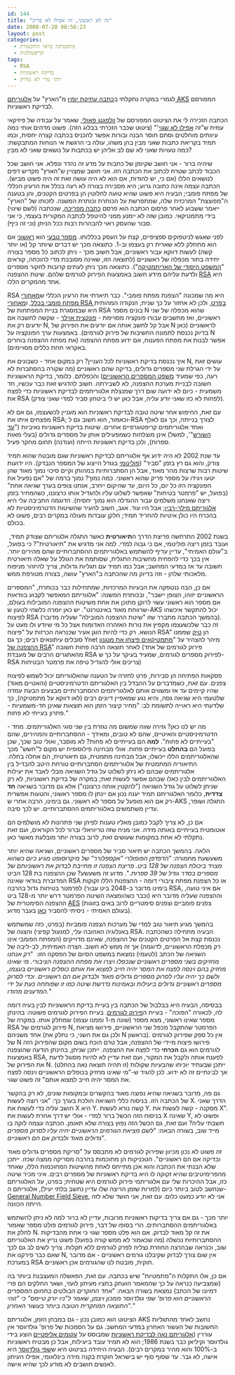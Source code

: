 ```yaml
---
id: 144
title: "זה לא ראשוני, זה אפילו לא פריק"
date: 2008-07-20 08:56:23
layout: post
categories: 
  - מתמטיקה בראי התקשורת
  - קריפטולוגיה
tags: 
  - RSA
  - בדיקת ראשוניות
  - יותר מדי לא מדויק
---
```

לגמרי במקרה נתקלתי ב<a href="http://www.haaretz.co.il/hasite/pages/ShArtPE.jhtml?itemNo=199047">כתבה עתיקת יומין</a> מ"הארץ" על <a href="http://en.wikipedia.org/wiki/AKS_primality_test">אלגוריתם AKS</a> המפורסם לבדיקת ראשוניות.

הכתבה הזכירה לי את הציטוט המפורסם של <a href="http://he.wikipedia.org/wiki/%D7%95%D7%95%D7%9C%D7%A4%D7%92%D7%A0%D7%92_%D7%A4%D7%90%D7%95%D7%9C%D7%99">וולפגנג פאולי</a>, שאמר על עבודה של פיזיקאי עמית ש"זה <a href="http://he.wikipedia.org/wiki/%D7%90%D7%A4%D7%99%D7%9C%D7%95_%D7%9C%D7%90_%D7%A9%D7%92%D7%95%D7%99">אפילו לא שגוי</a>'" (ציטוט שכבר הזכרתי בבלוג הזה). פשוט מדהים אותי כמה עיוותים מוחלטים וסתם חוסר הבנה ובורות אפשר להכניס בכתבה קצרה יחסית, וכמו תמיד בקריאת כתבות שאני מבין בהן משהו, עולה בי הרגשת אי הנוחות המתבקשת: כמה טעויות שאני לא שם לב אליהן יש בכתבות על נושאים שאני לא מבין?

שיהיה ברור - אני חושב שקיומן של כתבות על מדע זה נהדר ונפלא. אני חושב שכל הכבוד לכתב שטרח לכתוב את הכתבה הזו. אני חושב שמצויין ש"הארץ" מקדיש דפים לנושאים הללו (אם כי, יש להודות, אם הוא לא היה עושה זאת זה היה פשוט מביש). הכתבה עצמה אינה כתובה גרוע; היא מסבירה בצורה לא רעה בכלל את הרעיון הכללי של מפתח פומבי; הבעיה היא פשוט שהיא טועה לחלוטין הן בפרטים הקטנים, והן בטענה ה"מפוצצת" המרכזית שלה, שמתפרשת על הכותרת וכותרת המשנה. לזכותו של "הארץ" ייאמר ששבוע לאחר פרסום הכתבה הוא פרסם <a href="http://www.haaretz.co.il/hasite/pages/ShArtPE.jhtml?itemNo=201445">כתבה מפריכה</a>, שנכתבה (לשם שינוי) בידי מתמטיקאי. כמובן שזה לא יימנע ממני להיטפל לכתבה המקורית בעצמי, כי אני סבור שהעסק ראוי להבהרות רבות ככל הניתן (וכי זה כיף).

לפני שאגש לניטפוקים ספציפיים, קצת על העסק בכללותו. <a href="http://he.wikipedia.org/wiki/%D7%9E%D7%A1%D7%A4%D7%A8_%D7%98%D7%91%D7%A2%D7%99">מספר טבעי</a> הוא <a href="http://he.wikipedia.org/wiki/%D7%9E%D7%A1%D7%A4%D7%A8_%D7%A8%D7%90%D7%A9%D7%95%D7%A0%D7%99">ראשוני</a> אם הוא מתחלק ללא שארית רק בעצמו וב-1. כתוצאה מכך יש דברים שיותר קל (או יותר קשה) לעשות דווקא עבור ראשוניים, אבל חשוב מכך - ניתן לכתוב כל מספר בצורה יחידה בתור מכפלה של ראשוניים (לתוצאה הזו, שאינה מסובכת מדי להוכחה, קוראים "<a href="http://he.wikipedia.org/wiki/%D7%94%D7%9E%D7%A9%D7%A4%D7%98_%D7%94%D7%99%D7%A1%D7%95%D7%93%D7%99_%D7%A9%D7%9C_%D7%94%D7%90%D7%A8%D7%99%D7%AA%D7%9E%D7%98%D7%99%D7%A7%D7%94">המשפט היסודי של האריתמטיקה</a>"). כתוצאה מכך ניתן לעתים קרובות לחקור מספרים ולדעת עליהם מידע חשוב באמצעות הפירוק לגורמים שלהם. שיטת ההצפנה <a href="http://he.wikipedia.org/wiki/RSA">RSA</a> היא אחד מהמקרים הללו.

RSA היא מה שמכונה "הצפנת מפתח פומבי". כבר תיארתי את הרעיון הכללי ש<a href="http://www.gadial.net/2007/11/21/public_key_cryptography/">מאחורי מפתח פומבי בכלל</a>, ו<a href="http://www.gadial.net/2007/11/27/rsa_math/">מאחורי RSA בפרט</a>, ולכן לא אחזור על כך שנית; הנקודה המהותית היא שבמסגרת בניית המפתחות של RSA בונים מספר N שהוא מכפלה של שני ראשוניים, ואז מחשבים עבורו פונקציה מסויימת - <a href="http://he.wikipedia.org/wiki/%D7%A4%D7%95%D7%A0%D7%A7%D7%A6%D7%99%D7%99%D7%AA_%D7%90%D7%95%D7%99%D7%9C%D7%A8">פונקצית אוילר</a> - שקשה לחשבה אם יודעים רק את N, אבל קל לחשב אותה אם יודעים את הפירוק של N לראשוניים (כאן בדיוק נכנסת לתמונה החשיבות של פירוק לגורמים). באמצעות ערך הפונקציה על N אפשר לבנות את מפתח הפענוח, אם ידוע מפתח ההצפנה (את מפתח ההצפנה בוחרים באקראי תחת כללים מסויימים).

איך נכנסת בדיקת ראשוניות לכל העניין? רק במקום אחד - כשבונים את N, עושים זאת על ידי הגרלת שני מספרים גדולים, בדיקה שהם ראשוניים (מה שקורה בהסתברות לא רעה, כפי שמעיד <a href="http://he.wikipedia.org/wiki/%D7%9E%D7%A9%D7%A4%D7%98_%D7%94%D7%9E%D7%A1%D7%A4%D7%A8%D7%99%D7%9D_%D7%94%D7%A8%D7%90%D7%A9%D7%95%D7%A0%D7%99%D7%99%D7%9D">משפט המספרים הראשוניים</a>) והכפלתם. כלומר, בדיקת הראשוניות חשובה לבניית מערכת ההצפנה, לא לשבירתה. חשוב להדגיש זאת כבר עכשיו, חד משמעית - כיום לא ידועה שום דרך שמנצלת אלגוריתמים לבדיקת ראשוניות כדי לפצח את RSA (לפחות לא כזו שאני יודע עליה, אבל כאן יש לי ביטחון סביר למדי שאני צודק).

עם זאת, החיפוש אחר שיטה טובה לבדיקת ראשוניות הוא מעניין לכשעצמו, גם אם לא מפצחים איתו את RSA; וכאמור, הוא חשוב גם ל-RSA לצורך בנייתה, וכך גם לאלף ואחד אלגוריתמים קריפטוגרפיים אחרים. שיטות בדיקת ראשוניות נאיביות ("<a href="http://en.wikipedia.org/wiki/Trial_division">עד השורש</a>"', למשל) אינן מוצלחות כשמפעילים אותן על מספרים גדולים (בעלי מאות ספרות), ולכן בדיקת ראשוניות הייתה (ועודנה) תחום מחקר פעיל.

עד שנת 2002 לא היה ידוע אף אלגוריתם לבדיקת ראשוניות שגם מובטח שהוא תמיד צודק, והוא גם רץ בזמן "סביר" (<a href="http://www.gadial.net/2007/12/11/polynomial_turing_machines/">פולינומי</a> בגודל הייצוג של המספר הנבדק). היו ידועות שיטות רבות שרצות מהר מאוד, אבל הן הסתברותיות במהותן וקיים סיכוי נמוך מאוד שהן יטעו ויגידו על מספר פריק שהוא ראשוני. כמה נמוך? נמוך ברמה של "אם נפעיל את הפונקציה הזו כל יום, כל היום, עד שהיקום ייחרב, אנחנו צופים בערך שגיאה אחת" (בפועל, יש "פרמטר בטיחות" שאפשר לשלוט עליו ולהגדיל אותו כרצוננו, כשהמחיר בזמן ריצה שאנחנו משלמים עבור ההגדלה הוא נמוך יחסית). הדוגמה החביבה עלי היא <a href="http://he.wikipedia.org/wiki/%D7%90%D7%9C%D7%92%D7%95%D7%A8%D7%99%D7%AA%D7%9D_%D7%9E%D7%99%D7%9C%D7%A8-%D7%A8%D7%91%D7%99%D7%9F">אלגוריתם מילר-רבין</a>; אבל היו עוד. אגב, חשוב להעיר שהשיטות הדטרמיניסטיות לא בהכרח היו כולן איטיות להחריד תמיד; חלקן עובדות מעולה במקרים רבים, פשוט לא בכולם.

בשנת 2002 התרחשה פריצת הדרך ה<strong>תיאורטית</strong> כאשר התגלה אלגוריתם שצודק תמיד,  ועובד בזמן ריצה פולינומי, אם כי גבוה למדי. למה אני מדגיש את "תיאורטית"? כי בפועל, ב"עולם האמיתי", עדיין עדיף להשתמש באלגוריתמים ההסתברותיים שהם מהירים יותר. אין בכך כדי להפחית מחשיבות התגלית, שסותמת את הגולל על שאלה תיאורטית חשובה עד אז במדעי המחשב; אבל כמו תמיד עם תגליות גדולות, צריך להיזהר מניפוח מלאכותי שלהן - וזה בדיוק מה שהכתבה ב"הארץ" עושה, בצורה מטורפת ממש.

אם כן, הבה ננטפקה את הבעיות המרכזיות, שמתחילות כבר בכותרת, "<span class="t18B">המספרים הראשוניים יזוהו, הצופן יישבר</span>", ובכותרת המשנה: "<span class="t15B">אלגוריתם המאפשר לקבוע בוודאות אם מספר הוא ראשוני עשוי לרוקן מתוכן את אחת  משיטות ההצפנה המובילות בעולם, שרווחת מאוד באינטרנט</span>". יש כאן יומרה כלשהי לטעון ש-AKS יכול להתקשר איכשהו לפיצוח RSA (בהמשך הכתבה מתברר שזו "שיטת ההצפנה המובילה" שעליה מדובר). זה כבר שלכשעצמו מקפיץ את נורות האזהרה האדומות אצל כל מי שיודע ולו מעט על הנושא. רק כדי להיות הוגן אעיר שכנראה הכרזות על "פיצוח RSA" הן <a href="http://he.wikipedia.org/wiki/%D7%98%D7%99%D7%A7">טיק</a> שממנו סובלים עיתונאים רבים; כך גם Ynet מיהר להצהיר על "<a href="http://www.ynet.co.il/articles/0,7340,L-2908806,00.html">מתמטיקאים פיצחו את מנגנון ההצפנה של RSA</a>" לאחר תוצאה הרבה פחות חשובה (פירוק לגורמים של אחד מהאתגרים הרבים של מעבדת RSA לפירוק מספרים לגורמים, שמעיד בעיקר על כך ש-RSA צריכים אולי להגדיל טיפה את פרמטר הבטיחות)

פסקאות הפתיחה הן סבירות, פרט לחזרה על הטענה שהאלגוריתם יכול לשמש לפיצוח צפנים. עם זאת, כשמדברים על ההבדל בין האלגוריתם הדטרמיניסטיים (והאטיים מאוד) שהיו קיימים עד אז ומשווים אותם לאלגוריתמים ההסתברותיים מבצעים הבעת עמדה שלטעמי היא שגיאה גסה, והיא נגע שמאפיין דיונים רבים (לאו דווקא על מתמטיקה), כך שלדעתי היא ראוייה לתשומת לב: "<span class="t15">מחיר קיצור הזמן הוא תוצאות שאינן חד-משמעיות - פתרון בעייתי לא פחות."</span>

מה יש לנו כאן? גזירה שווה שמשום מה נגזרת בין שני סוגי האלגוריתמים. מחד - הדטרמיניסטיים והאיטיים, שהם לא טובים, ומאידך - ההסתברותיים והמהירים, שהם "בעייתיים לא פחות". <strong>למה</strong> הם בעייתיים לא פחות? לא מוסבר, ואולי טוב שכך, שכן בפועל הם <strong>בהחלט</strong> בעייתיים פחות. אולי מבחינה פילוסופית יש מקום ל"חשש" מכך שהאלגוריתמים הללו ייכשלו; אבל מבחינה מתמטית, גם תיאורטית, הם אחלה בחלה. התיאוריה המתמטית של אלגוריתמים הסתברותיים טורחת היטב להבדיל בין אלגוריתמים שבהם לא ניתן לשלוט על גודל השגיאה מבלי לאבד את יעילות האלגוריתמים לבין כאלו שבהם אפשר לעשות זאת; במקרה של בדיקת ראשוניות, לא רק שניתן לשלוט על גודל השגיאה ("להקטין אותה כרצוננו") אלא גם מדובר בשגיאה <strong>חד צדדית</strong>, כלומר האלגוריתם תמיד יענה נכון אם יינתן לו מספר ראשוני, והטעות אפשרית רק אם הוא מופעל על מספר לא ראשוני. גם בימינו, הרבה אחרי ש-AKS התגלה ושופר, עדיין משתמשים באלגוריתמים ההסתברותיים. יש לכך סיבה.

אם כן, לא צריך לקבל כמובן מאליו טענות לפיהן שני פתרונות לא מושלמים הם אוטומטית בעייתיים באותה מידה. אני מניח שזה טריוויאלי וברור לכל הקוראים, ועם זאת נתקלתי לא אחת במקומות שעושים זאת, לרוב בצורה יותר מובלעת מאשר כאן.

הלאה. בהמשך הכתבה יש תיאור סביר של מספרים ראשוניים, ושגיאה שהיא יותר משעשעת מחמורה: "<span class="t15"><em>הדפדפן הפופולרי "אקספלורר" של מיקרוסופט מגיע כיום כשהוא מצויד ביכולת הצפנה של 128 ביט. פריצת הצפנה זו מחייבת לבדוק את ראשוניותם של מספרים בסדר גודל של 39 ספרות</em>.". מדוע זה משעשע? שכן ההצפנה בת 128 הביט המדוברת בוודאי שאינה RSA או כל הצפנת מפתח ציבורי דומה - ההצפנות הללו זקוקות לפרמטר בטיחות גדול בהרבה (בימינו מדובר ב-2048 ביט עבור RSA, אם איני טועה, וכבר כשהומצאה השיטה הפרמטר דרש יותר מ-128 ביט) וההצפנה שעליה מדובר היא ההצפנה הסימטרית של <a href="http://he.wikipedia.org/wiki/AES">AES</a> (צפנים פומביים וצפנים סימטריים לרוב באים בזוגות בעולם האמיתי - ניסיתי להסביר <a href="http://www.gadial.net/2007/11/21/public_key_cryptography/">כאן</a> בעבר מדוע).</span>

בהמשך מגיע תיאור טוב למדי של מערכות הצפנה פומביות (בפרט, כזה שמשתמש באנלוגיה האהובה עלי, למנעול קפיצי) והצגה של RSA. הבעיה מתחילה כשהכתבה נכנסת קצת אל הפרטים הקטנים של ההצפנה, שאינם מדוייקים (המפתח הפומבי אינו רק מכפלת הראשוניים, לדוגמה) אך זה ממש לא חשוב. הצרה האמיתית, לב-ליבה של השגיאה של הכתב (לטעמי) נמצאת במשפט הסיום של הפסקה הזו:  "<em><span class="t15">רק אנחנו מחזיקים בשני מספרים ראשוניים שנכפלו ויצרו את מפתח ההצפנה הציבורי. מי שאינו מחזיק בהם וינסה לפצח את המסר יהיה חייב למצוא את אותם כופלים ראשוניים בעצמו, ולשם כך יהיה עליו לסרוק מספרים גדולים מאוד ולבדוק אם הם ראשוניים. וכדי לסרוק מספרים ראשוניים גדולים ביעילות ובאמינות נדרשת שיטה כמו זו שפותחה כעת על ידי המדענים מהודו.</span></em>"

בבסיסה, הבעיה היא בבלבול של הכתבה בין בעיית בדיקת הראשוניות לבין בעיה דומה לה, לכאורה "הפוכה" - בעיית ה<a href="http://he.wikipedia.org/wiki/%D7%A4%D7%99%D7%A8%D7%95%D7%A7_%D7%9C%D7%92%D7%95%D7%A8%D7%9E%D7%99%D7%9D">פירוק לגורמים</a>. בעיית הפירוק לגורמים פשוטה: בהינתן מספר שאינו ראשוני, מצא מספר (שונה מ-1 וממנו עצמו) שמחלק אותו. במקרה של RSA פירוק לגורמים של N, הפרמטר שהתקבל מכפל שני הראשוניים, פירושו מציאת אחד משניהם (ולכן גם את השני, כי נחלק את N בראשון). אין כל ספק שפירוק לגורמים של N פירושו פיצוח מיידי של ההצפנה; אבל טרם הוכח בשום מקום שהפירוק הזה לגורמים הוא גם <strong>הכרחי</strong> כדי לפצח את ההצפנה. ייתכן שניתן, בהינתן הודעה שהוצפנה באמצעות RSA, לפענח אותה ולקבל את המקור, ועם זאת עדיין לא להיות מסוגל לדעת את הפירוק של N. ייתכן שבעתיד יוכיחו שהבעיות שקולות (זו תהיה תוצאה נאה בהחלט) אך לבינתיים זה לא ידוע. לכן להגיד ש-"<span class="t15">מי שאינו מחזיק בכופלים הראשוניים וינסה לפצח את המסר יהיה חייב למצוא אותם</span>" זה פשוט שגוי.

גם פה, מדובר בשגיאה שהיא נפוצה מאוד בהקשרים ובמקומות שונים, לא רק בהקשר של הכתבה הזו. בניסוח כללי השגיאה הולכת בערך כך: "אני רוצה לעשות X. הדרך שאני חושב עליה כדי לעשות את X היא Y. קשה נורא לעשות Y. מסקנה - קשה לעשות את X". בניסוח הזה הכשל ברור למדי - אולי יש דרך אחרת לעשות את X שאינה Y, ופשוט לא חשבתי עליה? ועם זאת, גם הכשל הזה נפוץ בצורה שלא תאומן. הכתבה עצמה לוקה בו מייד שוב, בשורה הבאה: "<em><span class="t15">לשם מציאת הגורמים הראשוניים יהיה עליו לסרוק מספרים גדולים מאוד ולבדוק אם הם ראשוניים</span></em>".

זה פשוט לא נכון מכיוון שפירוק לגורמים לא מתבסס על "סריקת מספרים גדולים מאוד ובדיקה אם הם ראשוניים". הטכניקות הן מחוכמות בהרבה מסריקה ממצה שכזו. ייתכן שלא הבנתי את הכתבה והוא אכן מתייחס לאחת מהשיטות המחוכמות הללו, שאחד מהפרימיטיבים שהיא זקוקה לו היא בדיקת ראשוניות של מספרים רבים. איני מכיר שיטה כזו, אבל ההיכרות שלי עם אלגוריתמי פירוק לגורמים היא שטחית; בפרט, על האלגוריתם שנחשב לטוב ביותר כיום (למרות שזמן הריצה שלו עדיין נחשב בלתי יעיל), אלגוריתם ה-<a href="http://he.wikipedia.org/wiki/%D7%A0%D7%A4%D7%AA_%D7%A9%D7%93%D7%94_%D7%9E%D7%A1%D7%A4%D7%A8%D7%99%D7%9D">General Number Field Sieve</a>, אני לא יודע כמעט כלום. עם זאת, אני חושד שלא לזה הייתה הכוונה.

יותר מכך - גם אם צריך בדיקות ראשוניות מרובות, עדיין לא ברור למה לא ניתן להשתמש באלגוריתמים ההסתברותים. הרי בסופו של דבר, פירוק לגורמים פולט מספר שאמור לחלק את N. את זה קל מאוד לבדוק. אם הוא פלט מספר שגוי כי אחת מהבדיקות ההסתברותיות נכשלה (מה שכאמור לא ממש קורה בפועל) פשוט נריץ את האלגוריתם שוב, וכנראה שבהרצה החוזרת נצליח לפרק לגורמים ללא תקלות. צריך לשים לב גם לכך שאם כבר פירקנו את N, אין שום צורך לבדוק שקיבלנו גורמים ראשוניים - אם מדובר במערכת RSA חוקית, מובטח לנו שהגורמים אכן ראשוניים.

אם כן, אלו התקלות ה"מתמטיות" שיש בכתבה. עם זאת, הפאשלה המעצבנת ביותר בה (שמצביעה כנראה על כך שהמאמר הועתק בחציו מעיתון לועזי, ושאר החלקים הם פרי דמיונו של הכתב) נמצאת בשורה הבאה: "<span class="t15"><em>אחד החוקרים הבולטים בתחום המספרים הראשוניים הוא פרופ' שפי גולדווסר ממכון ויצמן, שאמר ל"ניו יורק טיימס" כי "זוהי התוצאה המחקרית הטובה ביותר בעשור האחרון"</em>.</span>"

הציטוט הוא כמובן נכון - גם במבחן הזמן, אלגוריתם AKS נחשב לאחד מהתגליות החשובות של העשור האחרון במדעי המחשב. גם על הסמכות של פרופ' גולדווסר אין עוררין (<a href="http://en.wikipedia.org/wiki/Primality_certificate#Atkin-Goldwasser-Kilian-Morain_certificates">אלגוריתם נאה לבדיקת ראשוניות</a> שמבוסס על <a href="http://he.wikipedia.org/wiki/%D7%A2%D7%A7%D7%95%D7%9D_%D7%90%D7%9C%D7%99%D7%A4%D7%98%D7%99">עקומים אליפטיים</a> הוצע בידי גולדווסר וקיליאן כבר בשנת 1986; הוא לא תמיד עובד ביעילות, אבל כן מבטיח ראשוניות ב-100% והוא מהיר במקרים רבים). הבעיה היחידה בציטוט היא ש<a href="http://people.csail.mit.edu/shafi/">שפי גולדווסר</a> היא אישה, לא גבר. עד שסוף סוף יש בישראל חוקרת בקנה מידה בינלאומי, אפילו העיתון לאנשים חושבים לא מודע לכך שהיא אישה.
